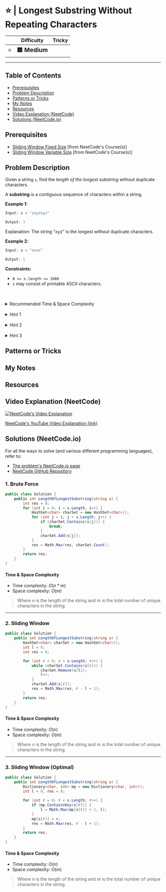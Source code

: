 # ⭐ | Longest Substring Without Repeating Characters

|   | Difficulty | Tricky |
|---|------------|--------|
| <big>⭐<big> | <big>**🟨 Medium**</big> | <big></big> |


---

## Table of Contents

- [Prerequisites](#prerequisites)
- [Problem Description](#problem-description)
- [Patterns or Tricks](#patterns-or-tricks)
- [My Notes](#my-notes)
- [Resources](#resources)
- [Video Explanation (NeetCode)](#video-explanation-neetcode)
- [Solutions (NeetCode.io)](#solutions-neetcodeio)
    


## Prerequisites
- [Sliding Window Fixed Size](https://neetcode.io/courses/advanced-algorithms/1) [from NeetCode's Course(s)]
- [Sliding Window Variable Size](https://neetcode.io/courses/advanced-algorithms/2) [from NeetCode's Course(s)]


## Problem Description
Given a string `s`, find the *length of the longest substring* without duplicate characters.

A **substring** is a contiguous sequence of characters within a string.

**Example 1:**

```java
Input: s = "zxyzxyz"

Output: 3
```

Explanation: The string "xyz" is the longest without duplicate characters.

**Example 2:**

```java
Input: s = "xxxx"

Output: 1
```

**Constraints:**
* `0 <= s.length <= 1000`
* `s` may consist of printable ASCII characters.

<br>
<br>
<details class="hint-accordion">  
    <summary>Recommended Time & Space Complexity</summary>
    <p>
    You should aim for a solution with <code>O(n)</code> time and <code>O(m)</code> space, where <code>n</code> is the length of the string and <code>m</code> is the number of unique characters in the string.
    </p>
</details>

<br>
<details class="hint-accordion">  
    <summary>Hint 1</summary>
    <p>
    A brute force solution would be to try the substring starting at index <code>i</code> and try to find the maximum length we can form without duplicates by starting at that index. we can use a hash set to detect duplicates in <code>O(1)</code> time. Can you think of a better way?
    </p>
</details>

<br>
<details class="hint-accordion">  
    <summary>Hint 2</summary>
    <p>
    We can use the sliding window algorithm. Since we only care about substrings without duplicate characters, the sliding window can help us maintain valid substring with its dynamic nature.
    </p>
</details>

<br>
<details class="hint-accordion">  
    <summary>Hint 3</summary>
    <p>
    We can iterate through the given string with index <code>r</code> as the right boundary and <code>l</code> as the left boundary of the window. We use a hash set to check if the character is present in the window or not. When we encounter a character at index <code>r</code> that is already present in the window, we shrink the window by incrementing the <code>l</code> pointer until the window no longer contains any duplicates. Also, we remove characters from the hash set that are excluded from the window as the <code>l</code> pointer moves. At each iteration, we update the result with the length of the current window, <code>r - l + 1</code>, if this length is greater than the current result.
    </p>
</details>

## Patterns or Tricks
<!-- This section is for any patterns or tricks noticed/spotted when solving the question which we can use as an indication of using the same approach(es) used here when facing another problems somewhat like this. -->

## My Notes


## Resources


## Video Explanation (NeetCode)
[![NeetCode's Video Explanation](https://img.youtube.com/vi/wiGpQwVHdE0/0.jpg)](https://www.youtube.com/watch?v=wiGpQwVHdE0)

[NeetCode's YouTube Video Explanation (link)](https://www.youtube.com/watch?v=wiGpQwVHdE0)


## Solutions (NeetCode.io)
For all the ways to solve (and various different programming languages), refer to:
- [The problem's NeetCode.io page](https://neetcode.io/problems/longest-substring-without-duplicates)
- [NeetCode GitHub Repository](https://github.com/neetcode-gh/leetcode)

### 1. Brute Force






```csharp
public class Solution {
    public int LengthOfLongestSubstring(string s) {
        int res = 0;
        for (int i = 0; i < s.Length; i++) {
            HashSet<char> charSet = new HashSet<char>();
            for (int j = i; j < s.Length; j++) {
                if (charSet.Contains(s[j])) {
                    break;
                }
                charSet.Add(s[j]);
            }
            res = Math.Max(res, charSet.Count);
        }
        return res;
    }
}
```




#### Time & Space Complexity

* Time complexity: $O(n * m)$
* Space complexity: $O(m)$

> Where $n$ is the length of the string and $m$ is the total number of unique characters in the string.

---

### 2. Sliding Window






```csharp
public class Solution {
    public int LengthOfLongestSubstring(string s) {
        HashSet<char> charSet = new HashSet<char>();
        int l = 0;
        int res = 0;

        for (int r = 0; r < s.Length; r++) {
            while (charSet.Contains(s[r])) {
                charSet.Remove(s[l]);
                l++;
            }
            charSet.Add(s[r]);
            res = Math.Max(res, r - l + 1);
        }
        return res;
    }
}
```




#### Time & Space Complexity

* Time complexity: $O(n)$
* Space complexity: $O(m)$

> Where $n$ is the length of the string and $m$ is the total number of unique characters in the string.

---

### 3. Sliding Window (Optimal)






```csharp
public class Solution {
    public int LengthOfLongestSubstring(string s) {
        Dictionary<char, int> mp = new Dictionary<char, int>();
        int l = 0, res = 0;
        
        for (int r = 0; r < s.Length; r++) {
            if (mp.ContainsKey(s[r])) {
                l = Math.Max(mp[s[r]] + 1, l);
            }
            mp[s[r]] = r;
            res = Math.Max(res, r - l + 1);
        }
        return res;
    }
}
```




#### Time & Space Complexity

* Time complexity: $O(n)$
* Space complexity: $O(m)$

> Where $n$ is the length of the string and $m$ is the total number of unique characters in the string.
